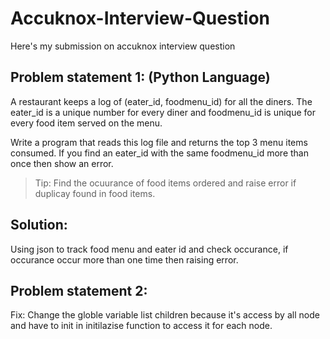 # Accuknox-Interview-Question
Here's my submission on accuknox interview question 

## Problem statement 1: (Python Language)

A restaurant keeps a log of (eater_id, foodmenu_id) for all the diners. The eater_id
is a unique number for every diner and foodmenu_id is unique for every food item
served on the menu.

Write a program that reads this log file and returns the top 3
menu items consumed. If you find an eater_id with the same foodmenu_id more
than once then show an error.

> Tip: Find the ocuurance of food items ordered and raise error if duplicay found in food items. 

## Solution:

Using json to track food menu and eater id and check occurance, if occurance occur more than one time then raising error.

## Problem statement 2: 

Fix: Change the globle variable list children because it's access by all node and have to init in initilazise function to access it for each node.
